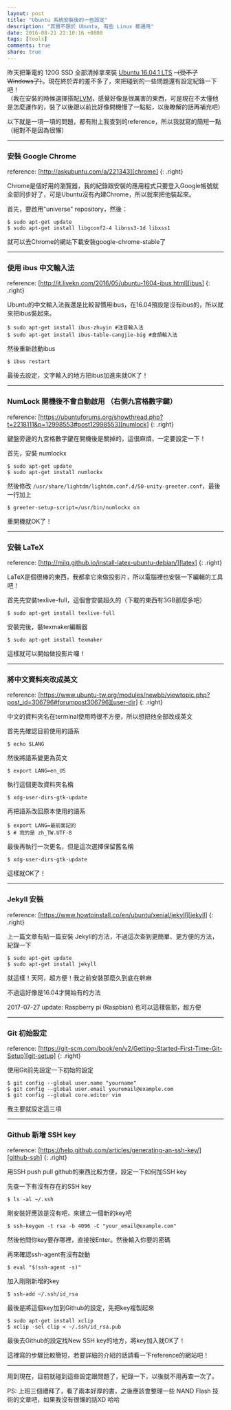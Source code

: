 ```yaml
---
layout: post
title: "Ubuntu 系統安裝後的一些設定"
description: "其實不限於 Ubuntu, 有些 Linux 都通用"
date: 2016-08-21 22:10:16 +0800
tags: [tools]
comments: true
share: true
---
```


昨天把筆電的 120G SSD 全部清掉拿來裝 [Ubuntu 16.04.1 LTS][Ubuntu 16.04.1 LTS] <del>（受不了Windows了）</del>。現在終於弄的差不多了，來把碰到的一些問題還有設定紀錄一下吧！  
（我在安裝的時候選擇搭配[LVM][LVM]，感覺好像是很厲害的東西，可是現在不太懂他是怎麼運作的，裝了以後跟以前比好像開機慢了一點點，以後瞭解的話再補充吧）

以下就是一項一項的問題，都有附上我查到的reference，所以我就寫的簡短一點（絕對不是因為很懶）

---

### 安裝 Google Chrome
reference: [http://askubuntu.com/a/221343][chrome]
{: .right}

Chrome是個好用的瀏覽器，我的紀錄跟安裝的應用程式只要登入Google帳號就全部同步好了，可是Ubuntu沒有內建Chrome，所以就來把他裝起來。

首先，要啟用"universe" repository，然後：

``` shell
$ sudo apt-get update
$ sudo apt-get install libgconf2-4 libnss3-1d libxss1
```

就可以去Chrome的網站下載安裝google-chrome-stable了

---

### 使用 ibus 中文輸入法
reference: [http://it.livekn.com/2016/05/ubuntu-1604-ibus.html][ibus]
{: .right}

Ubuntu的中文輸入法我還是比較習慣用ibus，在16.04預設是沒有ibus的，所以就來把ibus裝起來。

``` shell
$ sudo apt-get install ibus-zhuyin #注音輸入法
$ sudo apt-get install ibus-table-cangjie-big #倉頡輸入法
```

然後重新啟動ibus

``` shell
$ ibus restart
```

最後去設定，文字輸入的地方把ibus加進來就OK了！

---

### NumLock 開機後不會自動啟用 （右側九宮格數字鍵）
reference: [https://ubuntuforums.org/showthread.php?t=2218111&p=12998553#post12998553][numlock]
{: .right}

鍵盤旁邊的九宮格數字鍵在開機後是關掉的，這很麻煩，一定要設定一下！

首先，安裝 numlockx

``` shell
$ sudo apt-get update
$ sudo apt-get install numlockx
```

然後修改 `/usr/share/lightdm/lightdm.conf.d/50-unity-greeter.conf`，最後一行加上

``` shell
$ greeter-setup-script=/usr/bin/numlockx on
```

重開機就OK了！

---

### 安裝 LaTeX
reference: [http://milq.github.io/install-latex-ubuntu-debian/][latex]
{: .right}

LaTeX是個很棒的東西，我都拿它來做投影片，所以電腦裡也安裝一下編輯的工具吧！

首先先安裝texlive-full，這個會安裝超久的（下載的東西有3GB那麼多吧）

``` shell
$ sudo apt-get install texlive-full
```

安裝完後，裝texmaker編輯器

``` shell
$ sudo apt-get install texmaker
```

這樣就可以開始做投影片囉！

---

### 將中文資料夾改成英文
reference: [https://www.ubuntu-tw.org/modules/newbb/viewtopic.php?post_id=306796#forumpost306796][user-dir]
{: .right}

中文的資料夾名在terminal使用時很不方便，所以想把他全部改成英文

首先先確認目前使用的語系

``` shell
$ echo $LANG
```

然後將語系變更為英文

``` shell
$ export LANG=en_US
```

執行這個更改資料夾名稱

``` shell
$ xdg-user-dirs-gtk-update
```

再把語系改回原本使用的語系

``` shell
$ export LANG=最前面記的
$ # 我的是 zh_TW.UTF-8
```

最後再執行一次更名，但是這次選擇保留舊名稱

``` shell
$ xdg-user-dirs-gtk-update
```

這樣就OK了！

---

### Jekyll 安裝
reference: [https://www.howtoinstall.co/en/ubuntu/xenial/jekyll][jekyll]
{: .right}

上一篇文章有貼一篇安裝 Jekyll的方法，不過這次查到更簡單、更方便的方法，紀錄一下

``` shell
$ sudo apt-get update
$ sudo apt-get install jekyll
```

就這樣！天阿，超方便！我之前安裝那麼久到底在幹麻

不過這好像是16.04才開始有的方法

2017-07-27 update: Raspberry pi (Raspbian) 也可以這樣裝耶，超方便

---

### Git 初始設定
reference: [https://git-scm.com/book/en/v2/Getting-Started-First-Time-Git-Setup][git-setup]
{: .right}

使用Git前先設定一下初始的設定

``` shell
$ git config --global user.name "yourname"
$ git config --global user.email youremail@example.com
$ git config --global core.editor vim
```

我主要就設定這三項

---

### Github 新增 SSH key
reference: [https://help.github.com/articles/generating-an-ssh-key/][github-ssh]
{: .right}

用SSH push pull github的東西比較方便，設定一下如何加SSH key

先查一下有沒有存在的SSH key

``` shell
$ ls -al ~/.ssh
```

剛安裝好應該是沒有吧，來建立一個新的key吧

``` shell
$ ssh-keygen -t rsa -b 4096 -C "your_email@example.com"
```

然後他問你key要存哪裡，直接按Enter。然後輸入你要的密碼

再來確認ssh-agent有沒有啟動

``` shell
$ eval "$(ssh-agent -s)"
```

加入剛剛新增的key

``` shell
$ ssh-add ~/.ssh/id_rsa
```

最後是將這個key加到Github的設定，先把key複製起來

``` shell
$ sudo apt-get install xclip
$ xclip -sel clip < ~/.ssh/id_rsa.pub
```

最後去Github的設定找New SSH key的地方，將key加入就OK了！

這裡寫的步驟比較簡短，若要詳細的介紹的話請看一下reference的網站吧！

---

用到現在，目前就碰到這些設定跟問題了，紀錄一下，以後就不用再查一次了。

PS: 上班三個禮拜了，看了兩本好厚的書，之後應該會整理一些 NAND Flash 技術的文章吧，如果我沒有很懶的話XD 哈哈

[Ubuntu 16.04.1 LTS]: http://releases.ubuntu.com/16.04.1/
[LVM]: https://en.wikipedia.org/wiki/Logical_Volume_Manager_(Linux)
[chrome]: http://askubuntu.com/a/221343
[ibus]: http://it.livekn.com/2016/05/ubuntu-1604-ibus.html
[numlock]: https://ubuntuforums.org/showthread.php?t=2218111&p=12998553#post12998553
[latex]: http://milq.github.io/install-latex-ubuntu-debian/
[user-dir]: https://www.ubuntu-tw.org/modules/newbb/viewtopic.php?post_id=306796#forumpost306796
[jekyll]: https://www.howtoinstall.co/en/ubuntu/xenial/jekyll
[git-setup]: https://git-scm.com/book/en/v2/Getting-Started-First-Time-Git-Setup
[github-ssh]: https://help.github.com/articles/generating-an-ssh-key/
